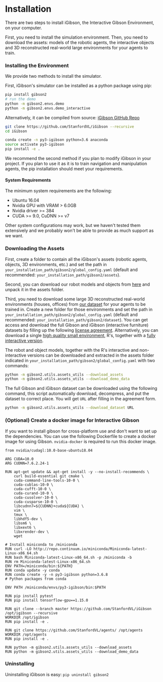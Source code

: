 # Installation
There are two steps to install iGibson, the Interactive Gibson Environment, on your computer.

First, you need to install the simulation environment. Then, you need to download the assets: models of the robotic agents, the interactive objects and 3D reconstructed real-world large environments for your agents to train.

### Installing the Environment

We provide two methods to install the simulator.

First, iGibson's simulator can be installed as a python package using pip:

```bash
pip install gibson2
# run the demo
python -m gibson2.envs.demo
python -m gibson2.envs.demo_interactive
```

Alternatively, it can be compiled from source: [iGibson GitHub Repo](https://github.com/StanfordVL/iGibson)

```bash
git clone https://github.com/StanfordVL/iGibson --recursive
cd iGibson

conda create -n py3-igibson python=3.6 anaconda
source activate py3-igibson
pip install -e .
```
We recommend the second method if you plan to modify iGibson in your project. If you plan to use it as it is to train navigation and manipulation agents, the pip installation should meet your requirements.

#### System Requirements

The minimum system requirements are the following:

- Ubuntu 16.04
- Nvidia GPU with VRAM > 6.0GB
- Nvidia driver >= 384
- CUDA >= 9.0, CuDNN >= v7

Other system configurations may work, but we haven't tested them extensively and we probably won't be able to provide as much support as we want.

### Downloading the Assets

First, create a folder to contain all the iGibson's assets (robotic agents, objects, 3D environments, etc.) and set the path in `your_installation_path/gibson2/global_config.yaml` (default and recommended: `your_installation_path/gibson2/assets`).

Second, you can download our robot models and objects from [here](https://storage.googleapis.com/gibson_scenes/assets_igibson.tar.gz) and unpack it in the assets folder.

Third, you need to download some large 3D reconstructed real-world environments (houses, offices) from [our dataset](dataset.md) for your agents to be trained in. Create a new folder for those environments and set the path in `your_installation_path/gibson2/global_config.yaml` (default and recommended: `your_installation_path/gibson2/dataset`). You can get access and download the full Gibson and iGibson (interactive furniture) datasets by filling up the following [license agreement](https://forms.gle/YTbzXjNtmmsra9KY6). Alternatively, you can download a single [high quality small environment](https://storage.googleapis.com/gibson_scenes/Rs.tar.gz), R's, together with a [fully interactive version](https://storage.googleapis.com/gibson_scenes/Rs_interactive.tar.gz).

The robot and object models, together with the R's interactive and non-interactive versions can be downloaded and extracted in the assets folder indicated in `your_installation_path/gibson2/global_config.yaml` with two commands:

```bash
python -m gibson2.utils.assets_utils --download_assets
python -m gibson2.utils.assets_utils --download_demo_data
```

The full Gibson and iGibson dataset can be downloaded using the following command, this script automatically download, decompress, and put the dataset to correct place. You will get `URL` after filling in the agreement form.

```bash
python -m gibson2.utils.assets_utils --download_dataset URL
```



### (Optional) Create a docker image for Interactive Gibson


If you want to install gibson for cross-platform use and don't want to set up the dependencies. You can use the
following Dockerfile to create a docker image for using Gibson.  `nvidia-docker` is required to run this docker image.

```text
from nvidia/cudagl:10.0-base-ubuntu18.04

ARG CUDA=10.0
ARG CUDNN=7.6.2.24-1

RUN apt-get update && apt-get install -y --no-install-recommends \
	curl build-essential git cmake \
	cuda-command-line-tools-10-0 \
    cuda-cublas-10-0 \
    cuda-cufft-10-0 \
    cuda-curand-10-0 \
    cuda-cusolver-10-0 \
    cuda-cusparse-10-0 \
    libcudnn7=${CUDNN}+cuda${CUDA} \
    vim \
    tmux \
    libhdf5-dev \
    libsm6 \
    libxext6 \
    libxrender-dev \
    wget

# Install miniconda to /miniconda
RUN curl -LO http://repo.continuum.io/miniconda/Miniconda-latest-Linux-x86_64.sh
RUN bash Miniconda-latest-Linux-x86_64.sh -p /miniconda -b
RUN rm Miniconda-latest-Linux-x86_64.sh
ENV PATH=/miniconda/bin:${PATH}
RUN conda update -y conda
RUN conda create -y -n py3-igibson python=3.6.8
# Python packages from conda

ENV PATH /miniconda/envs/py3-igibson/bin:$PATH

RUN pip install pytest
RUN pip install tensorflow-gpu==1.15.0

RUN git clone --branch master https://github.com/StanfordVL/iGibson /opt/igibson --recursive
WORKDIR /opt/igibson
RUN pip install -e .

RUN git clone https://github.com/StanfordVL/agents/ /opt/agents
WORKDIR /opt/agents
RUN pip install -e .

RUN python -m gibson2.utils.assets_utils --download_assets
RUN python -m gibson2.utils.assets_utils --download_demo_data

```


### Uninstalling
Uninstalling iGibson is easy: `pip uninstall gibson2`

